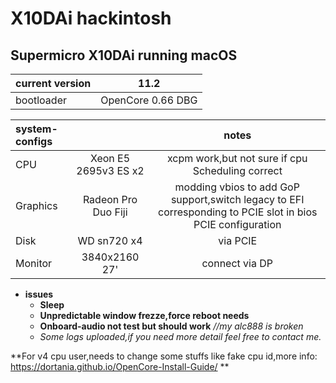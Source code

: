 # X10DAi hackintosh
## Supermicro X10DAi running macOS
|current version|11.2|
|:-|-|
|bootloader|OpenCore 0.66 DBG|

|system-configs||notes|
|:-|:-:|:-:|
|CPU|Xeon E5 2695v3 ES x2|xcpm work,but not sure if cpu Scheduling correct|
|Graphics|Radeon Pro Duo Fiji |modding vbios to add GoP support,switch legacy to EFI corresponding to PCIE slot in bios PCIE configuration| 
|Disk|WD sn720 x4 |via PCIE|not sure if nvmefix is a must|
|Monitor|3840x2160 27' |connect via DP|
* __issues__ 
  * __Sleep__
  * __Unpredictable window frezze,force reboot needs__
  * __Onboard-audio not test but should work__ *//my alc888 is broken*
  * _Some logs uploaded,if you need more detail feel free to contact me._  

**For v4 cpu user,needs to change some stuffs like fake cpu id,more info: https://dortania.github.io/OpenCore-Install-Guide/ **

